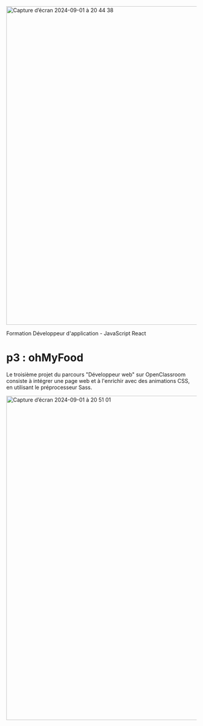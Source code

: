 
<img width="844" alt="Capture d’écran 2024-09-01 à 20 44 38" src="https://github.com/user-attachments/assets/0dbab99c-227f-4fa6-8741-638cf91f3ddf">

Formation Développeur d'application - JavaScript React

# p3 : ohMyFood

Le troisième projet du parcours "Développeur web" sur OpenClassroom consiste à intégrer une page web et à l'enrichir avec des animations CSS, en utilisant le préprocesseur Sass.


<img width="859" alt="Capture d’écran 2024-09-01 à 20 51 01" src="https://github.com/user-attachments/assets/d56bc99c-132e-4899-9ff5-78aaaaf34f57">
